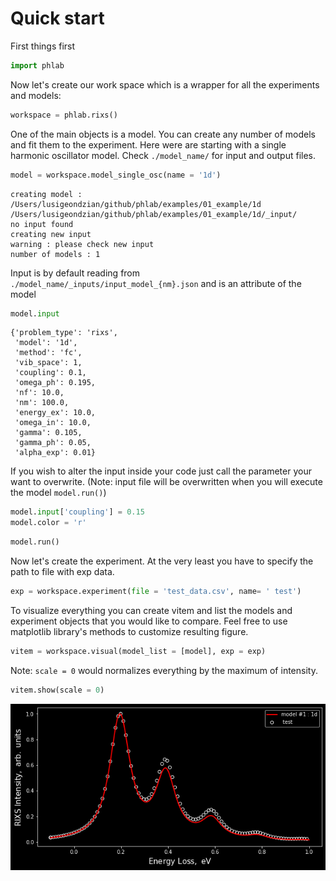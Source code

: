 Quick start
===========

First things first


```python
import phlab
```

Now let's create our work space which is a wrapper for all the experiments and models:


```python
workspace = phlab.rixs()
```

One of the main objects is a model. You can create any number of models and fit them to the experiment.
Here were are starting with a single harmonic oscillator model. Check `./model_name/` for input and output files.


```python
model = workspace.model_single_osc(name = '1d')
```

    creating model : /Users/lusigeondzian/github/phlab/examples/01_example/1d
    /Users/lusigeondzian/github/phlab/examples/01_example/1d/_input/
    no input found
    creating new input
    warning : please check new input
    number of models : 1


Input is by default reading from `./model_name/_inputs/input_model_{nm}.json` and is an attribute of the model


```python
model.input
```




    {'problem_type': 'rixs',
     'model': '1d',
     'method': 'fc',
     'vib_space': 1,
     'coupling': 0.1,
     'omega_ph': 0.195,
     'nf': 10.0,
     'nm': 100.0,
     'energy_ex': 10.0,
     'omega_in': 10.0,
     'gamma': 0.105,
     'gamma_ph': 0.05,
     'alpha_exp': 0.01}



If you wish to alter the input inside your code just call the parameter your want to overwrite. (Note: input file will be overwritten when you will execute the model `model.run()`)


```python
model.input['coupling'] = 0.15
model.color = 'r'
```


```python
model.run()
```

Now let's create the experiment. At the very least you have to specify the  path to file  with exp data.


```python
exp = workspace.experiment(file = 'test_data.csv', name= ' test')
```

To visualize everything you can create vitem and list the models and experiment objects that you would like to compare. Feel free to use matplotlib library's methods to customize resulting figure.


```python
vitem = workspace.visual(model_list = [model], exp = exp)
```

Note: `scale = 0`  would normalizes everything by the maximum of intensity.


```python
vitem.show(scale = 0)
```


![](output_14_0.png)
